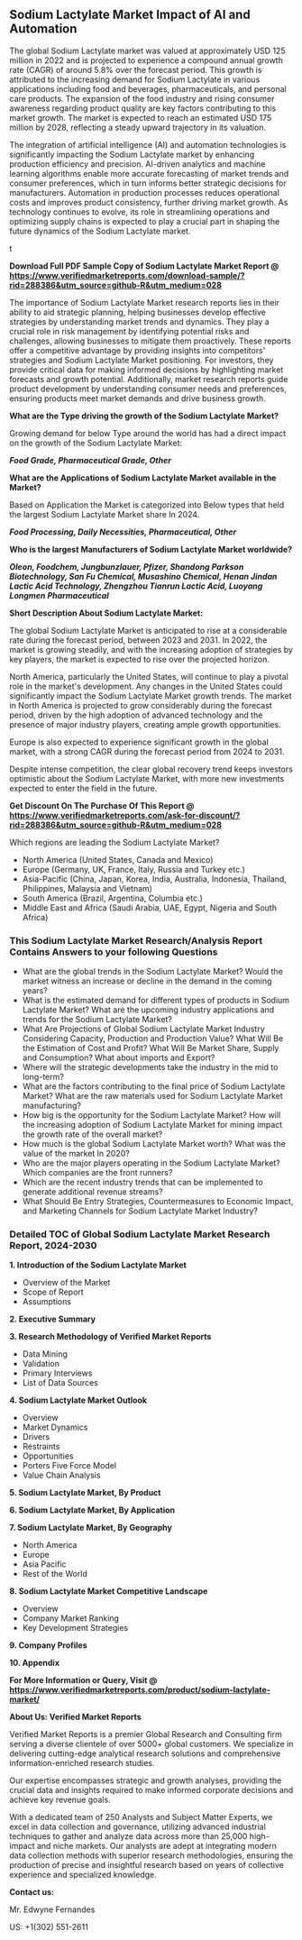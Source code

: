<h2>Sodium Lactylate Market Impact of AI and Automation</h2><p>The global Sodium Lactylate market was valued at approximately USD 125 million in 2022 and is projected to experience a compound annual growth rate (CAGR) of around 5.8% over the forecast period. This growth is attributed to the increasing demand for Sodium Lactylate in various applications including food and beverages, pharmaceuticals, and personal care products. The expansion of the food industry and rising consumer awareness regarding product quality are key factors contributing to this market growth. The market is expected to reach an estimated USD 175 million by 2028, reflecting a steady upward trajectory in its valuation.</p><p>The integration of artificial intelligence (AI) and automation technologies is significantly impacting the Sodium Lactylate market by enhancing production efficiency and precision. AI-driven analytics and machine learning algorithms enable more accurate forecasting of market trends and consumer preferences, which in turn informs better strategic decisions for manufacturers. Automation in production processes reduces operational costs and improves product consistency, further driving market growth. As technology continues to evolve, its role in streamlining operations and optimizing supply chains is expected to play a crucial part in shaping the future dynamics of the Sodium Lactylate market.</p>t</p><p id="" class=""><strong>Download Full PDF Sample Copy of Sodium Lactylate Market Report @ <a href="https://www.verifiedmarketreports.com/download-sample/?rid=288386&utm_source=github-R&utm_medium=028" target="_blank">https://www.verifiedmarketreports.com/download-sample/?rid=288386&utm_source=github-R&utm_medium=028</a></strong></p><p>The importance of&nbsp;Sodium Lactylate Market research reports lies in their ability to aid strategic planning, helping businesses develop effective strategies by understanding market trends and dynamics. They play a crucial role in risk management by identifying potential risks and challenges, allowing businesses to mitigate them proactively. These reports offer a competitive advantage by providing insights into competitors' strategies and Sodium Lactylate Market positioning. For investors, they provide critical data for making informed decisions by highlighting market forecasts and growth potential. Additionally, market research reports guide product development by understanding consumer needs and preferences, ensuring products meet market demands and drive business growth.</p><p><strong>What are the&nbsp;Type driving the growth of the Sodium Lactylate Market?</strong></p><p id="" class="">Growing demand for below Type around the world has had a direct impact on the growth of the Sodium Lactylate Market:</p><em><strong>Food Grade, Pharmaceutical Grade, Other</strong></em></p><strong>What are the&nbsp;Applications&nbsp;of Sodium Lactylate Market available in the Market?</strong></p><p id="" class="">Based on Application the Market is categorized into Below types that held the largest Sodium Lactylate Market share In 2024.</p><em><strong>Food Processing, Daily Necessities, Pharmaceutical, Other</strong></em></p><strong>Who is the largest Manufacturers of Sodium Lactylate Market worldwide?</strong></p><p><em><strong>Oleon, Foodchem, Jungbunzlauer, Pfizer, Shandong Parkson Biotechnology, San Fu Chemical, Musashino Chemical, Henan Jindan Lactic Acid Technology, Zhengzhou Tianrun Lactic Acid, Luoyang Longmen Pharmaceutical</strong></em></p><p id="" class=""><strong>Short Description About Sodium Lactylate Market:</strong></p><p>The global Sodium Lactylate Market is anticipated to rise at a considerable rate during the forecast period, between 2023 and 2031. In 2022, the market is growing steadily, and with the increasing adoption of strategies by key players, the market is expected to rise over the projected horizon.</p><p>North America, particularly the United States, will continue to play a pivotal role in the market's development. Any changes in the United States could significantly impact the Sodium Lactylate Market growth trends. The market in North America is projected to grow considerably during the forecast period, driven by the high adoption of advanced technology and the presence of major industry players, creating ample growth opportunities.</p><p>Europe is also expected to experience significant growth in the global market, with a strong CAGR during the forecast period from 2024 to 2031.</p><p>Despite intense competition, the clear global recovery trend keeps investors optimistic about the Sodium Lactylate Market, with more new investments expected to enter the field in the future.</p><p id="" class=""><strong>Get Discount On The Purchase Of This Report @ <a href="https://www.verifiedmarketreports.com/ask-for-discount/?rid=288386&utm_source=github-R&utm_medium=028" target="_blank">https://www.verifiedmarketreports.com/ask-for-discount/?rid=288386&utm_source=github-R&utm_medium=028</a></strong></p>Which regions are leading the Sodium Lactylate Market?</p><ul><li>North America (United States, Canada and Mexico)</li><li>Europe (Germany, UK, France, Italy, Russia and Turkey etc.)</li><li>Asia-Pacific (China, Japan, Korea, India, Australia, Indonesia, Thailand, Philippines, Malaysia and Vietnam)</li><li>South America (Brazil, Argentina, Columbia etc.)</li><li>Middle East and Africa (Saudi Arabia, UAE, Egypt, Nigeria and South Africa)</li></ul><h3 id="" class="">This Sodium Lactylate Market Research/Analysis Report Contains Answers to your following Questions</h3><ul><li>What are the global trends in the Sodium Lactylate Market? Would the market witness an increase or decline in the demand in the coming years?</li><li>What is the estimated demand for different types of products in Sodium Lactylate Market? What are the upcoming industry applications and trends for the Sodium Lactylate Market?</li><li>What Are Projections of Global Sodium Lactylate Market Industry Considering Capacity, Production and Production Value? What Will Be the Estimation of Cost and Profit? What Will Be Market Share, Supply and Consumption? What about imports and Export?</li><li>Where will the strategic developments take the industry in the mid to long-term?</li><li>What are the factors contributing to the final price of Sodium Lactylate Market? What are the raw materials used for Sodium Lactylate Market manufacturing?</li><li>How big is the opportunity for the Sodium Lactylate Market? How will the increasing adoption of Sodium Lactylate Market for mining impact the growth rate of the overall market?</li><li>How much is the global Sodium Lactylate Market worth? What was the value of the market In 2020?</li><li>Who are the major players operating in the Sodium Lactylate Market? Which companies are the front runners?</li><li>Which are the recent industry trends that can be implemented to generate additional revenue streams?</li><li>What Should Be Entry Strategies, Countermeasures to Economic Impact, and Marketing Channels for Sodium Lactylate Market Industry?</li></ul><h3 id="" class="">Detailed TOC of Global Sodium Lactylate Market Research Report, 2024-2030</h3><p id="" class=""><strong>1. Introduction of the Sodium Lactylate Market</strong></p><ul><li>Overview of the Market</li><li>Scope of Report</li><li>Assumptions</li></ul><p id="" class=""><strong>2. Executive Summary</strong></p><p id="" class=""><strong>3. Research Methodology of Verified Market Reports</strong></p><ul><li>Data Mining</li><li>Validation</li><li>Primary Interviews</li><li>List of Data Sources</li></ul><p id="" class=""><strong>4. Sodium Lactylate Market Outlook</strong></p><ul><li>Overview</li><li>Market Dynamics</li><li>Drivers</li><li>Restraints</li><li>Opportunities</li><li>Porters Five Force Model</li><li>Value Chain Analysis</li></ul><p id="" class=""><strong>5. Sodium Lactylate Market, By Product</strong></p><p id="" class=""><strong>6. Sodium Lactylate Market, By Application</strong></p><p id="" class=""><strong>7. Sodium Lactylate Market, By Geography</strong></p><ul><li>North America</li><li>Europe</li><li>Asia Pacific</li><li>Rest of the World</li></ul><p id="" class=""><strong>8. Sodium Lactylate Market Competitive Landscape</strong></p><ul><li>Overview</li><li>Company Market Ranking</li><li>Key Development Strategies</li></ul><p id="" class=""><strong>9. Company Profiles</strong></p><p id="" class=""><strong>10. Appendix</strong></p><p id="" class=""><strong>For More Information or Query, Visit @ <a href="https://www.verifiedmarketreports.com/product/sodium-lactylate-market/" target="_blank">https://www.verifiedmarketreports.com/product/sodium-lactylate-market/</a></strong></p><p id="" class=""><strong>About Us: Verified Market Reports</strong></p><p id="" class="">Verified Market Reports is a premier Global Research and Consulting firm serving a diverse clientele of over 5000+ global customers. We specialize in delivering cutting-edge analytical research solutions and comprehensive information-enriched research studies.</p><p id="" class="">Our expertise encompasses strategic and growth analyses, providing the crucial data and insights required to make informed corporate decisions and achieve key revenue goals.</p><p id="" class="">With a dedicated team of 250 Analysts and Subject Matter Experts, we excel in data collection and governance, utilizing advanced industrial techniques to gather and analyze data across more than 25,000 high-impact and niche markets. Our analysts are adept at integrating modern data collection methods with superior research methodologies, ensuring the production of precise and insightful research based on years of collective experience and specialized knowledge.</p><p id="" class=""><strong>Contact us:</strong></p><p id="" class="">Mr. Edwyne Fernandes</p><p id="" class="">US: +1(302) 551-2611</p>